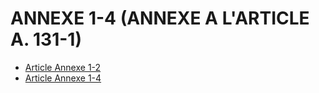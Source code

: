 # ANNEXE 1-4 (ANNEXE A L'ARTICLE A. 131-1)

- [Article Annexe 1-2](article-annexe-1-2.md)
- [Article Annexe 1-4](article-annexe-1-4.md)

